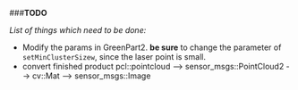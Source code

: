 ###**TODO**

*List of things which need to be done:*
- Modify the params in GreenPart2.  **be sure** to change the parameter of ```setMinClusterSizew```, since the laser point is small.
- convert finished product pcl::pointcloud --> sensor_msgs::PointCloud2 --> cv::Mat --> sensor_msgs::Image


